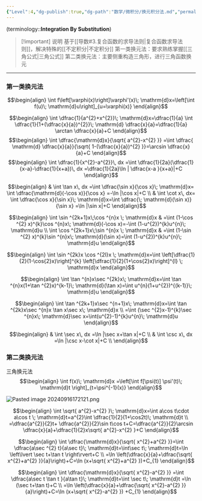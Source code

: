 ```yaml
---
{"Level":4,"dg-publish":true,"dg-path":"数学/微积分/换元积分法.md","permalink":"/数学/微积分/换元积分法/","dgPassFrontmatter":true,"noteIcon":"","created":"2024-05-21T15:20:28.583+08:00","updated":"2024-11-12T23:22:33.613+08:00"}
---
```


(terminology::**Integration By Substitution**)

>[!important] 说明
>基于[[导数#3.复合函数的求导法则\|复合函数求导法则]]，解决特殊的[[不定积分\|不定积分]]
>第一类换元法：要求熟练掌握[[三角公式\|三角公式]]
>第二类换元法：主要侧重构造三角形，进行三角函数换元

***
### 第一类换元法
$$\begin{align}
\int f\left[\varphi(x)\right]\varphi'(x)\; \mathrm{d}x=\left[\int f(u)\; \mathrm{d}u\right]_{u=\varphi(x)}
\end{align}$$

$$\begin{align}
\int \dfrac{1}{a^{2}+x^{2}}\; \mathrm{d}x=\dfrac{1}{a} \int \dfrac{1}{1+(\dfrac{x}{a})^{2}}\; \mathrm{d} \dfrac{x}{a}=\dfrac{1}{a} \arctan \dfrac{x}{a}+C
\end{align}$$
$$\begin{align}
\int  \dfrac{\mathrm{d}x}{\sqrt{ a^{2}-x^{2} }}  =\int \dfrac{ \mathrm{d}  \dfrac{x}{a}}{\sqrt{ 1-(\dfrac{x}{a})^{2} }}=\arcsin \dfrac{x}{a}+C
\end{align}$$
$$\begin{align}
\int  \dfrac{1}{x^{2}-a^{2}}\, dx =\int  \dfrac{1}{2a}(\dfrac{1}{x-a}-\dfrac{1}{x+a})\, dx =\dfrac{1}{2a}\ln | \dfrac{x-a }{x+a}|+C
\end{align}$$


$$\begin{align}
 & \int  \tan x\, dx =\int \dfrac{\sin x}{\cos x}\; \mathrm{d}x= \int  \dfrac{\mathrm{d}(-\cos x)}{\cos x} =-\ln |\cos x|+C  \\
 & \int  \cot x\, dx= \int \dfrac{\cos x}{\sin x}\; \mathrm{d}x=\int \dfrac{\; \mathrm{d}(\sin x)}{\sin x} =\ln |\sin x|+C
\end{align}$$

$$\begin{align}
\int \sin ^{2k+1}x\;\cos ^{n}x \; \mathrm{d}x & =\int (1-\cos ^{2} x)^{k}\cos ^{n}x\; \mathrm{d}(-\cos x)=-\int (1-u^{2})^{k}u^{n}\; \mathrm{d}u \\
\int \cos ^{2k+1}x\;\sin ^{n}x \; \mathrm{d}x & =\int (1-\sin ^{2} x)^{k}\sin ^{n}x\; \mathrm{d}(\sin x)=\int (1-u^{2})^{k}u^{n}\; \mathrm{d}u
\end{align}$$

$$\begin{align}
\int \sin ^{2k}x \cos ^{2l}x \; \mathrm{d}x=\int \left[\dfrac{1}{2}(1-\cos{2}x)\right]^{k} \left[\dfrac{1}{2}(1+\cos{2}x)\right]^{l} \; \mathrm{d}x
\end{align}$$

$$\begin{align}
\int \tan ^{n}x\sec ^{2k}x\; \mathrm{d}x=\int \tan ^{n}x(1+\tan ^{2}x)^{k-1}\; \mathrm{d}(\tan x)=\int u^{n}(1+u^{2})^{(k-1)}\; \mathrm{d}u
\end{align}$$

$$\begin{align}
\int \tan ^{2k+1}x\sec ^{n+1}x\; \mathrm{d}x=\int \tan ^{2k}x\sec ^{n}x \tan x\sec x\; \mathrm{d}x \\
=\int (\sec ^{2}x-1)^{k}\sec ^{n}x\; \mathrm{d}\sec x=\int(u^{2}-1)^{k}u^{n}\; \mathrm{d}u
\end{align}$$


$$\begin{align}
& \int  \sec x\, dx =\ln |\sec x+\tan x|+C \\
 & \int  \csc x\, dx =\ln |\csc x-\cot x|+C \\
\end{align}$$


### 第二类换元法
三角换元法
$$\begin{align}
\int f(x)\; \mathrm{d}x =\left[\int f[\psi(t)] \psi'(t)\; \mathrm{d}t \right]_{t=\psi^{-1}(x)}
\end{align}$$

![Pasted image 20240916172121.png](/img/user/Functional%20files/Photo%20Resources/Pasted%20image%2020240916172121.png)


$$\begin{align}
\int \sqrt{ a^{2}-x^{2} }\; \mathrm{d}x=\int a\cos t\cdot a\cos t \; \mathrm{d}t=a^{2}\int \dfrac{1}{2}(1+\cos2t)\; \mathrm{d}t \\
=\dfrac{a^{2}}{2}t+ \dfrac{a^{2}}{2}\sin t\cos t+C=\dfrac{a^{2}}{2}\arcsin \dfrac{x}{a}+\dfrac{1}{2}x\sqrt{ a^{2}-x^{2} }+C
\end{align}$$

$$\begin{align}
\int \dfrac{\mathrm{d}x}{\sqrt{ x^{2}+a^{2} }}=\int \dfrac{a\sec ^{2} t}{a\sec t}\; \mathrm{d}t=\int\sec t\; \mathrm{d}t=\ln \left\lvert  \sec t+\tan t \right\rvert+C \\
=\ln \left(\dfrac{x}{a}+\dfrac{\sqrt{ x^{2}+a^{2} }}{a}\right)+C=\ln (x+\sqrt{ x^{2}+a^{2} })+C_{1}
\end{align}$$

$$\begin{align}
\int \dfrac{\mathrm{d}x}{\sqrt{ x^{2}-a^{2} }} =\int \dfrac{a\sec t \tan t }{a\tan t}\; \mathrm{d}t=\int \sec t\; \mathrm{d}t =\ln (\sec t+\tan t)+C \\
=\ln \left(\dfrac{x}{a}+\dfrac{\sqrt{ x^{2}-a^{2} }}{a}\right)+C=\ln (x+\sqrt{ x^{2}-a^{2} }) +C_{1}
\end{align}$$

